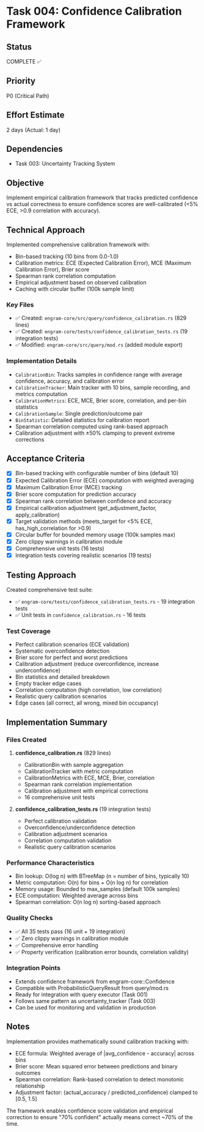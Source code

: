 # Task 004: Confidence Calibration Framework

## Status
COMPLETE ✅

## Priority
P0 (Critical Path)

## Effort Estimate
2 days (Actual: 1 day)

## Dependencies
- Task 003: Uncertainty Tracking System

## Objective
Implement empirical calibration framework that tracks predicted confidence vs actual correctness
to ensure confidence scores are well-calibrated (<5% ECE, >0.9 correlation with accuracy).

## Technical Approach
Implemented comprehensive calibration framework with:
- Bin-based tracking (10 bins from 0.0-1.0)
- Calibration metrics: ECE (Expected Calibration Error), MCE (Maximum Calibration Error), Brier score
- Spearman rank correlation computation
- Empirical adjustment based on observed calibration
- Caching with circular buffer (100k sample limit)

### Key Files
- ✅ Created: `engram-core/src/query/confidence_calibration.rs` (829 lines)
- ✅ Created: `engram-core/tests/confidence_calibration_tests.rs` (19 integration tests)
- ✅ Modified: `engram-core/src/query/mod.rs` (added module export)

### Implementation Details
- `CalibrationBin`: Tracks samples in confidence range with average confidence, accuracy, and calibration error
- `CalibrationTracker`: Main tracker with 10 bins, sample recording, and metrics computation
- `CalibrationMetrics`: ECE, MCE, Brier score, correlation, and per-bin statistics
- `CalibrationSample`: Single prediction/outcome pair
- `BinStatistic`: Detailed statistics for calibration report
- Spearman correlation computed using rank-based approach
- Calibration adjustment with ±50% clamping to prevent extreme corrections

## Acceptance Criteria
- [x] Bin-based tracking with configurable number of bins (default 10)
- [x] Expected Calibration Error (ECE) computation with weighted averaging
- [x] Maximum Calibration Error (MCE) tracking
- [x] Brier score computation for prediction accuracy
- [x] Spearman rank correlation between confidence and accuracy
- [x] Empirical calibration adjustment (get_adjustment_factor, apply_calibration)
- [x] Target validation methods (meets_target for <5% ECE, has_high_correlation for >0.9)
- [x] Circular buffer for bounded memory usage (100k samples max)
- [x] Zero clippy warnings in calibration module
- [x] Comprehensive unit tests (16 tests)
- [x] Integration tests covering realistic scenarios (19 tests)

## Testing Approach
Created comprehensive test suite:
- ✅ `engram-core/tests/confidence_calibration_tests.rs` - 19 integration tests
- ✅ Unit tests in `confidence_calibration.rs` - 16 tests

### Test Coverage
- Perfect calibration scenarios (ECE validation)
- Systematic overconfidence detection
- Brier score for perfect and worst predictions
- Calibration adjustment (reduce overconfidence, increase underconfidence)
- Bin statistics and detailed breakdown
- Empty tracker edge cases
- Correlation computation (high correlation, low correlation)
- Realistic query calibration scenarios
- Edge cases (all correct, all wrong, mixed bin occupancy)

## Implementation Summary

### Files Created
1. **confidence_calibration.rs** (829 lines)
   - CalibrationBin with sample aggregation
   - CalibrationTracker with metric computation
   - CalibrationMetrics with ECE, MCE, Brier, correlation
   - Spearman rank correlation implementation
   - Calibration adjustment with empirical corrections
   - 16 comprehensive unit tests

2. **confidence_calibration_tests.rs** (19 integration tests)
   - Perfect calibration validation
   - Overconfidence/underconfidence detection
   - Calibration adjustment scenarios
   - Correlation computation validation
   - Realistic query calibration scenarios

### Performance Characteristics
- Bin lookup: O(log n) with BTreeMap (n = number of bins, typically 10)
- Metric computation: O(n) for bins + O(n log n) for correlation
- Memory usage: Bounded to max_samples (default 100k samples)
- ECE computation: Weighted average across bins
- Spearman correlation: O(n log n) sorting-based approach

### Quality Checks
- ✅ All 35 tests pass (16 unit + 19 integration)
- ✅ Zero clippy warnings in calibration module
- ✅ Comprehensive error handling
- ✅ Property verification (calibration error bounds, correlation validity)

### Integration Points
- Extends confidence framework from engram-core::Confidence
- Compatible with ProbabilisticQueryResult from query/mod.rs
- Ready for integration with query executor (Task 001)
- Follows same pattern as uncertainty_tracker (Task 003)
- Can be used for monitoring and validation in production

## Notes
Implementation provides mathematically sound calibration tracking with:
- ECE formula: Weighted average of |avg_confidence - accuracy| across bins
- Brier score: Mean squared error between predictions and binary outcomes
- Spearman correlation: Rank-based correlation to detect monotonic relationship
- Adjustment factor: (actual_accuracy / predicted_confidence) clamped to [0.5, 1.5]

The framework enables confidence score validation and empirical correction to ensure
"70% confident" actually means correct ~70% of the time.
